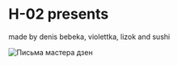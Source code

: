 # H-02 presents
made by denis bebeka, violettka, lizok and sushi
<!DOCTYPE html>
<html>
 <head>
  <meta charset="utf-8">
  <title>https://www.google.com/url?sa=i&url=https%3A%2F%2Fmoskva.sushi-master.ru%2F&psig=AOvVaw1P8XKKFCMWFj07G8wS0giF&ust=1667383310972000&source=images&cd=vfe&ved=0CAoQjRxqFwoTCKixgYfdjPsCFQAAAAAdAAAAABAN</title>
 </head>
 <body>
  <p><img src="images/dzen.png" alt="Письма мастера дзен"></p>
 </body>
</html>
